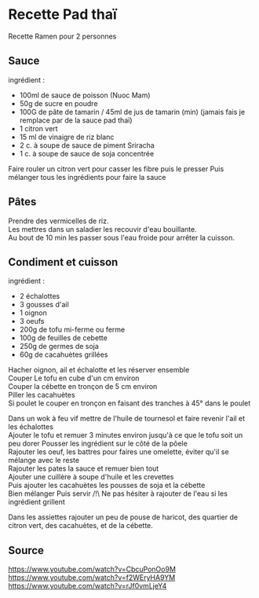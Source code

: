 # Recette Pad thaï
Recette Ramen pour 2 personnes

## Sauce

ingrédient :
- 100ml de sauce de poisson (Nuoc Mam) 
- 50g de sucre en poudre 
- 100G de pâte de tamarin / 45ml de jus de tamarin (min) (jamais fais je remplace par de la sauce pad thaï)
- 1 citron vert 
- 15 ml de vinaigre de riz blanc 
- 2 c. à soupe de sauce de piment Sriracha 
- 1 c. à soupe de sauce de soja concentrée 

Faire rouler un citron vert pour casser les fibre puis le presser
Puis mélanger tous les ingrédients pour faire la sauce

## Pâtes
Prendre des vermicelles de riz.  
Les mettres dans un saladier les recouvir d'eau bouillante.  
Au bout de 10 min les passer sous l'eau froide pour arrêter la cuisson.

## Condiment et cuisson

ingrédient :
- 2 échalottes 
- 3 gousses d'ail
- 1 oignon 
- 3 oeufs 
- 200g de tofu mi-ferme ou ferme
- 100g de feuilles de cebette
- 250g de germes de soja
- 60g de cacahuètes grillées

Hacher oignon, ail et échalotte et les réserver ensemble  
Couper Le tofu en cube d'un cm environ  
Couper la cébette en tronçon de 5 cm environ  
Piller les cacahuètes  
Si poulet le couper en tronçon en faisant des tranches à 45° dans le poulet


Dans un wok à feu vif mettre de l'huile de tournesol et faire revenir l'ail et les échalottes  
Ajouter le tofu et remuer 3 minutes environ jusqu'à ce que le tofu soit un peu dorer
Pousser les ingrédient sur le côté de la pôele  
Rajouter les oeuf, les battres pour faires une omelette, éviter qu'il se mélange avec le reste  
Rajouter les pates la sauce et remuer bien tout  
Ajouter une cuillère à soupe d'huile et les crevettes  
Puis ajouter les cacahuètes les pousses de soja et la cébette  
Bien mélanger
Puis servir
/!\ Ne pas hésiter à rajouter de l'eau si les ingrédient grillent

Dans les assiettes rajouter un peu de pouse de haricot, des quartier de citron vert, des cacahuètes, et de la cébette.

## Source
https://www.youtube.com/watch?v=CbcuPonOo9M
https://www.youtube.com/watch?v=f2WEryHA9YM
https://www.youtube.com/watch?v=rJf0vmLjeY4